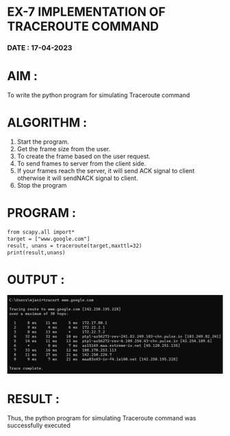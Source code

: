 # EX-7 IMPLEMENTATION OF TRACEROUTE COMMAND

### DATE : 17-04-2023

# AIM :
 To write the python program for simulating Traceroute command

# ALGORITHM :
1. Start the program.
2. Get the frame size from the user.
3. To create the frame based on the user request.
4. To send frames to server from the client side.
5. If your frames reach the server, it will send ACK signal to client
otherwise it will sendNACK signal to client.
6. Stop the program
# PROGRAM :
~~~
from scapy.all import*
target = ["www.google.com"]
result, unans = traceroute(target,maxttl=32)
print(result,unans)
~~~
# OUTPUT :

![p](4bop.png)
# RESULT :
Thus, the python program for simulating Traceroute command was successfully executed